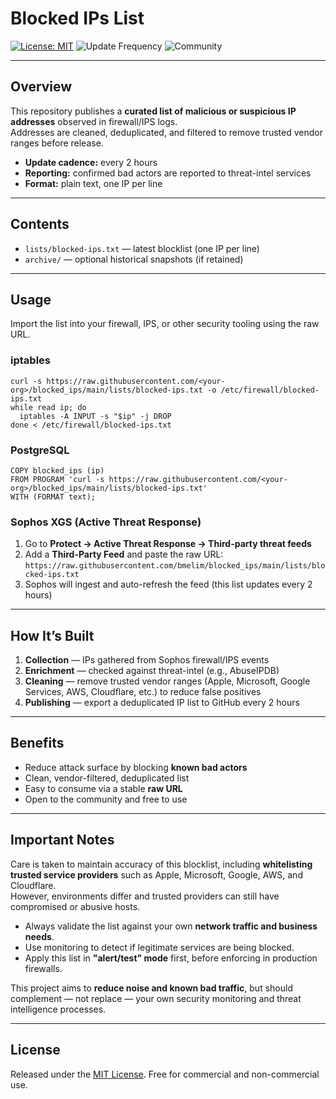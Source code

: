 # Blocked IPs List

[![License: MIT](https://img.shields.io/badge/License-MIT-green.svg)](LICENSE)
![Update Frequency](https://img.shields.io/badge/updates-every%202%20hours-blue.svg)
![Community](https://img.shields.io/badge/contributions-welcome-orange.svg)

---

## Overview

This repository publishes a **curated list of malicious or suspicious IP addresses** observed in firewall/IPS logs.  
Addresses are cleaned, deduplicated, and filtered to remove trusted vendor ranges before release.

- **Update cadence:** every 2 hours  
- **Reporting:** confirmed bad actors are reported to threat-intel services  
- **Format:** plain text, one IP per line

---

## Contents

- `lists/blocked-ips.txt` — latest blocklist (one IP per line)
- `archive/` — optional historical snapshots (if retained)

---

## Usage

Import the list into your firewall, IPS, or other security tooling using the raw URL.

### iptables

    curl -s https://raw.githubusercontent.com/<your-org>/blocked_ips/main/lists/blocked-ips.txt -o /etc/firewall/blocked-ips.txt
    while read ip; do
      iptables -A INPUT -s "$ip" -j DROP
    done < /etc/firewall/blocked-ips.txt

### PostgreSQL

    COPY blocked_ips (ip)
    FROM PROGRAM 'curl -s https://raw.githubusercontent.com/<your-org>/blocked_ips/main/lists/blocked-ips.txt'
    WITH (FORMAT text);

### Sophos XGS (Active Threat Response)

1. Go to **Protect → Active Threat Response → Third-party threat feeds**  
2. Add a **Third-Party Feed** and paste the raw URL:  
   `https://raw.githubusercontent.com/bmelim/blocked_ips/main/lists/blocked-ips.txt`  
3. Sophos will ingest and auto-refresh the feed (this list updates every 2 hours)

---

## How It’s Built

1. **Collection** — IPs gathered from Sophos firewall/IPS events  
2. **Enrichment** — checked against threat-intel (e.g., AbuseIPDB)  
3. **Cleaning** — remove trusted vendor ranges (Apple, Microsoft, Google Services, AWS, Cloudflare, etc.) to reduce false positives  
4. **Publishing** — export a deduplicated IP list to GitHub every 2 hours

---

## Benefits

- Reduce attack surface by blocking **known bad actors**
- Clean, vendor-filtered, deduplicated list
- Easy to consume via a stable **raw URL**
- Open to the community and free to use

---

## Important Notes

Care is taken to maintain accuracy of this blocklist, including **whitelisting trusted service providers** such as Apple, Microsoft, Google, AWS, and Cloudflare.  
However, environments differ and trusted providers can still have compromised or abusive hosts.  

- Always validate the list against your own **network traffic and business needs**.  
- Use monitoring to detect if legitimate services are being blocked.  
- Apply this list in **"alert/test" mode** first, before enforcing in production firewalls.

This project aims to **reduce noise and known bad traffic**, but should complement — not replace — your own security monitoring and threat intelligence processes.

---

## License

Released under the [MIT License](LICENSE). Free for commercial and non-commercial use.
